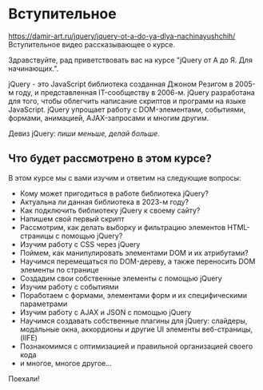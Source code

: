 # Вступительное
https://damir-art.ru/jquery/jquery-ot-a-do-ya-dlya-nachinayushchih/  
Вступительное видео рассказывающее о курсе.

Здравствуйте, рад приветствовать вас на курсе "jQuery от A до Я. Для начинающих.".

jQuery - это JavaScript библиотека созданная Джоном Резигом в 2005-м году, и представленная IT-сообществу в 2006-м. jQuery разработана для того, чтобы облегчить написание скриптов и программ на языке JavaScript. jQuery упрощает работу с DOM-элементами, событиями, формами, анимацией, AJAX-запросами и многим другим.

Девиз jQuery: *пиши меньше, делай больше*.

## Что будет рассмотрено в этом курсе?
В этом курсе мы с вами изучим и ответим на следующие вопросы:
- Кому может пригодиться в работе библиотека jQuery?
- Актуальна ли данная библиотека в 2023-м году?
- Как подключить библиотеку jQuery к своему сайту?
- Напишем свой первый скрипт
- Рассмотрим, как делать выборку и фильтрацию элементов HTML-страницы с помощью jQuery?
- Изучим работу с CSS через jQuery
- Поймем, как манипулировать элементами DOM и их атрибутами?
- Научимся перемещаться по DOM-дереву, а также переносить DOM элементы по странице
- Создадим свои собственные элементы с помощью jQuery
- Изучим работу с событиями
- Поработаем с формами, элементами форм и их специфическими параметрами
- Изучим работу с AJAX и JSON с помощью jQuery
- Научимся создавать собственные плагины для jQuery: слайдеры, модальные окна, аккордионы и другие UI элементы веб-страницы, (IIFE)
- Познакомимся с оптимизацией и правильной организацией своего кода
- и многое, многое другое...

Поехали!
